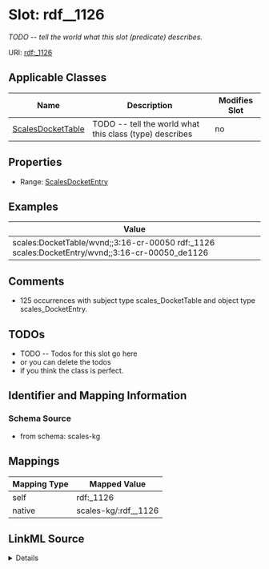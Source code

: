 

# Slot: rdf__1126


_TODO -- tell the world what this slot (predicate) describes._





URI: [rdf:_1126](http://www.w3.org/1999/02/22-rdf-syntax-ns#_1126)



<!-- no inheritance hierarchy -->





## Applicable Classes

| Name | Description | Modifies Slot |
| --- | --- | --- |
| [ScalesDocketTable](../classes/ScalesDocketTable.md) | TODO -- tell the world what this class (type) describes |  no  |







## Properties

* Range: [ScalesDocketEntry](../classes/ScalesDocketEntry.md)






## Examples

| Value |
| --- |
| scales:DocketTable/wvnd;;3:16-cr-00050 rdf:_1126 scales:DocketEntry/wvnd;;3:16-cr-00050_de1126 |

## Comments

* 125 occurrences with subject type scales_DocketTable and object type scales_DocketEntry.

## TODOs

* TODO -- Todos for this slot go here
* or you can delete the todos
* if you think the class is perfect.

## Identifier and Mapping Information







### Schema Source


* from schema: scales-kg




## Mappings

| Mapping Type | Mapped Value |
| ---  | ---  |
| self | rdf:_1126 |
| native | scales-kg/:rdf__1126 |




## LinkML Source

<details>
```yaml
name: rdf__1126
description: TODO -- tell the world what this slot (predicate) describes.
todos:
- TODO -- Todos for this slot go here
- or you can delete the todos
- if you think the class is perfect.
comments:
- 125 occurrences with subject type scales_DocketTable and object type scales_DocketEntry.
examples:
- value: scales:DocketTable/wvnd;;3:16-cr-00050 rdf:_1126 scales:DocketEntry/wvnd;;3:16-cr-00050_de1126
from_schema: scales-kg
rank: 1000
slot_uri: rdf:_1126
alias: rdf__1126
domain_of:
- scales_DocketTable
range: scales_DocketEntry

```
</details>
